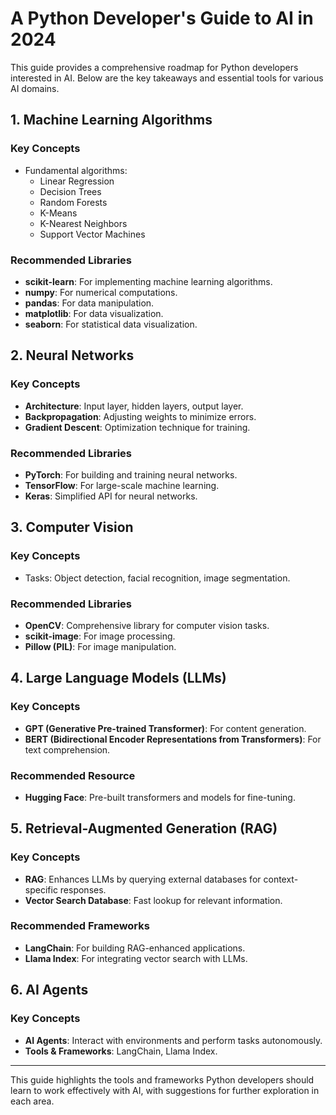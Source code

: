 # A Python Developer's Guide to AI in 2024

This guide provides a comprehensive roadmap for Python developers interested in AI. Below are the key takeaways and essential tools for various AI domains.

## 1. Machine Learning Algorithms

### Key Concepts
- Fundamental algorithms:
  - Linear Regression
  - Decision Trees
  - Random Forests
  - K-Means
  - K-Nearest Neighbors
  - Support Vector Machines

### Recommended Libraries
- **scikit-learn**: For implementing machine learning algorithms.
- **numpy**: For numerical computations.
- **pandas**: For data manipulation.
- **matplotlib**: For data visualization.
- **seaborn**: For statistical data visualization.

## 2. Neural Networks

### Key Concepts
- **Architecture**: Input layer, hidden layers, output layer.
- **Backpropagation**: Adjusting weights to minimize errors.
- **Gradient Descent**: Optimization technique for training.

### Recommended Libraries
- **PyTorch**: For building and training neural networks.
- **TensorFlow**: For large-scale machine learning.
- **Keras**: Simplified API for neural networks.

## 3. Computer Vision

### Key Concepts
- Tasks: Object detection, facial recognition, image segmentation.

### Recommended Libraries
- **OpenCV**: Comprehensive library for computer vision tasks.
- **scikit-image**: For image processing.
- **Pillow (PIL)**: For image manipulation.

## 4. Large Language Models (LLMs)

### Key Concepts
- **GPT (Generative Pre-trained Transformer)**: For content generation.
- **BERT (Bidirectional Encoder Representations from Transformers)**: For text comprehension.

### Recommended Resource
- **Hugging Face**: Pre-built transformers and models for fine-tuning.

## 5. Retrieval-Augmented Generation (RAG)

### Key Concepts
- **RAG**: Enhances LLMs by querying external databases for context-specific responses.
- **Vector Search Database**: Fast lookup for relevant information.

### Recommended Frameworks
- **LangChain**: For building RAG-enhanced applications.
- **Llama Index**: For integrating vector search with LLMs.

## 6. AI Agents

### Key Concepts
- **AI Agents**: Interact with environments and perform tasks autonomously.
- **Tools & Frameworks**: LangChain, Llama Index.

---

This guide highlights the tools and frameworks Python developers should learn to work effectively with AI, with suggestions for further exploration in each area.
